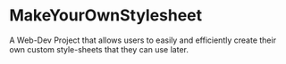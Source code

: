 # MakeYourOwnStylesheet
A Web-Dev Project that allows users to easily and efficiently create their own custom style-sheets that they can use later.
